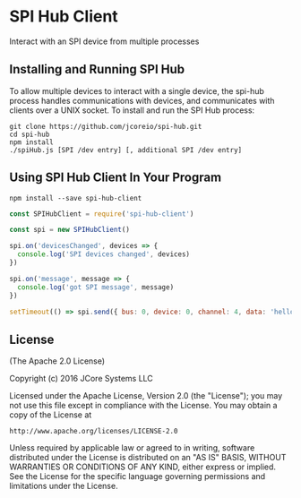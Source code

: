 # SPI Hub Client

Interact with an SPI device from multiple processes

## Installing and Running SPI Hub

To allow multiple devices to interact with a single device, the spi-hub process 
handles communications with devices, and communicates with clients over a 
UNIX socket. To install and run the SPI Hub process:

```
git clone https://github.com/jcoreio/spi-hub.git
cd spi-hub
npm install
./spiHub.js [SPI /dev entry] [, additional SPI /dev entry]
```

## Using SPI Hub Client In Your Program

```
npm install --save spi-hub-client
```

```js
const SPIHubClient = require('spi-hub-client')

const spi = new SPIHubClient()

spi.on('devicesChanged', devices => {
  console.log('SPI devices changed', devices)
})

spi.on('message', message => {
  console.log('got SPI message', message)
})

setTimeout(() => spi.send({ bus: 0, device: 0, channel: 4, data: 'hello SPI' }), 1000)
```

## License

(The Apache 2.0 License)

Copyright (c) 2016 JCore Systems LLC

Licensed under the Apache License, Version 2.0 (the "License");
you may not use this file except in compliance with the License.
You may obtain a copy of the License at

    http://www.apache.org/licenses/LICENSE-2.0

Unless required by applicable law or agreed to in writing, software
distributed under the License is distributed on an "AS IS" BASIS,
WITHOUT WARRANTIES OR CONDITIONS OF ANY KIND, either express or implied.
See the License for the specific language governing permissions and
limitations under the License.
